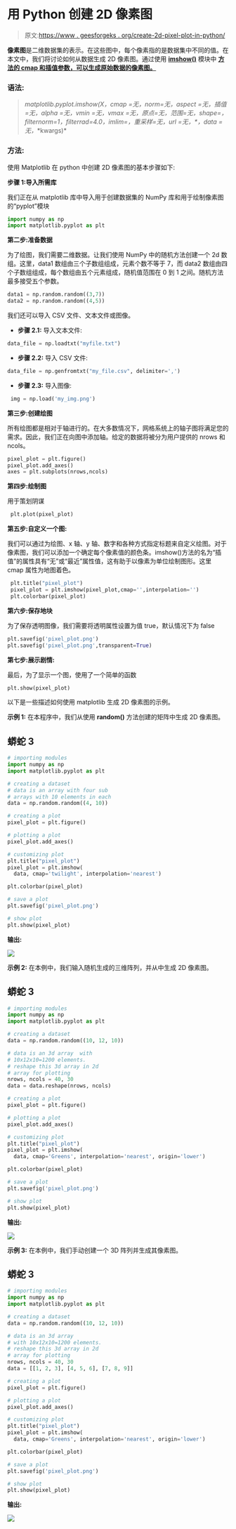# 用 Python 创建 2D 像素图

> 原文:[https://www . geesforgeks . org/create-2d-pixel-plot-in-python/](https://www.geeksforgeeks.org/create-2d-pixel-plot-in-python/)

**像素图**是二维数据集的表示。在这些图中，每个像素指的是数据集中不同的值。在本文中，我们将讨论如何从数据生成 2D 像素图。通过使用 [**imshow()**](https://www.geeksforgeeks.org/matplotlib-pyplot-imshow-in-python/) 模块中 [**方法的 cmap 和插值参数，可以生成原始数据的像素图。**](https://www.geeksforgeeks.org/pyplot-in-matplotlib/)

### 语法:

> *matplotlib.pyplot.imshow(X，cmap =无，norm=无，aspect =无，插值=无，alpha =无，vmin =无，vmax =无，原点=无，范围=无，shape=，filternorm=1，filterrad=4.0，imlim=，重采样=无，url =无，\*，data =无，*\*kwargs)*

### 方法:

使用 Matplotlib 在 python 中创建 2D 像素图的基本步骤如下:

**步骤 1:导入所需库**

我们正在从 matplotlib 库中导入用于创建数据集的 NumPy 库和用于绘制像素图的“pyplot”模块

```py
import numpy as np
import matplotlib.pyplot as plt
```

**第二步:准备数据**

为了绘图，我们需要二维数据。让我们使用 NumPy 中的随机方法创建一个 2d 数组。这里，data1 数组由三个子数组组成，元素个数不等于 7，而 data2 数组由四个子数组组成，每个数组由五个元素组成，随机值范围在 0 到 1 之间。随机方法最多接受五个参数。

```py
data1 = np.random.random((3,7))    
data2 = np.random.random((4,5))  
```

我们还可以导入 CSV 文件、文本文件或图像。

*   **步骤 2.1:** 导入文本文件:

```py
data_file = np.loadtxt("myfile.txt")
```

*   **步骤 2.2:** 导入 CSV 文件:

```py
data_file = np.genfromtxt("my_file.csv", delimiter=',')
```

*   **步骤 2.3:** 导入图像:

```py
 img = np.load('my_img.png')
```

**第三步:创建绘图**

所有绘图都是相对于轴进行的。在大多数情况下，网格系统上的轴子图将满足您的需求。因此，我们正在向图中添加轴。给定的数据将被分为用户提供的 nrows 和 ncols。

```py
pixel_plot = plt.figure()
pixel_plot.add_axes()
axes = plt.subplots(nrows,ncols)
```

**第四步:绘制图**

用于策划阴谋

```py
 plt.plot(pixel_plot)
```

**第五步:自定义一个图:**

我们可以通过为绘图、x 轴、y 轴、数字和各种方式指定标题来自定义绘图。对于像素图，我们可以添加一个确定每个像素值的颜色条。imshow()方法的名为“插值”的属性具有“无”或“最近”属性值，这有助于以像素为单位绘制图形。这里 cmap 属性为地图着色。

```py
 plt.title("pixel_plot")
 pixel_plot = plt.imshow(pixel_plot,cmap='',interpolation='')
 plt.colorbar(pixel_plot)
```

**第六步:保存地块**

为了保存透明图像，我们需要将透明属性设置为值 true，默认情况下为 false

```py
plt.savefig('pixel_plot.png')
plt.savefig('pixel_plot.png',transparent=True)
```

**第七步:展示剧情:**

最后，为了显示一个图，使用了一个简单的函数

```py
plt.show(pixel_plot)
```

以下是一些描述如何使用 matplotlib 生成 2D 像素图的示例。

**示例 1:** 在本程序中，我们从使用 **random()** 方法创建的矩阵中生成 2D 像素图。

## 蟒蛇 3

```py
# importing modules
import numpy as np
import matplotlib.pyplot as plt

# creating a dataset
# data is an array with four sub 
# arrays with 10 elements in each
data = np.random.random((4, 10))

# creating a plot
pixel_plot = plt.figure()

# plotting a plot
pixel_plot.add_axes()

# customizing plot
plt.title("pixel_plot")
pixel_plot = plt.imshow(
  data, cmap='twilight', interpolation='nearest')

plt.colorbar(pixel_plot)

# save a plot
plt.savefig('pixel_plot.png')

# show plot
plt.show(pixel_plot)
```

**输出:**

![](img/85021100888395438d814100cffea3e1.png)

**示例 2:** 在本例中，我们输入随机生成的三维阵列，并从中生成 2D 像素图。

## 蟒蛇 3

```py
# importing modules
import numpy as np
import matplotlib.pyplot as plt

# creating a dataset
data = np.random.random((10, 12, 10))

# data is an 3d array  with 
# 10x12x10=1200 elements.
# reshape this 3d array in 2d
# array for plotting
nrows, ncols = 40, 30
data = data.reshape(nrows, ncols)

# creating a plot
pixel_plot = plt.figure()

# plotting a plot
pixel_plot.add_axes()

# customizing plot
plt.title("pixel_plot")
pixel_plot = plt.imshow(
  data, cmap='Greens', interpolation='nearest', origin='lower')

plt.colorbar(pixel_plot)

# save a plot
plt.savefig('pixel_plot.png')

# show plot
plt.show(pixel_plot)
```

**输出:**

![](img/c68102c12d4efec1207ac7ccc0486fd9.png)

**示例 3:** 在本例中，我们手动创建一个 3D 阵列并生成其像素图。

## 蟒蛇 3

```py
# importing modules
import numpy as np
import matplotlib.pyplot as plt

# creating a dataset
data = np.random.random((10, 12, 10))

# data is an 3d array 
# with 10x12x10=1200 elements.
# reshape this 3d array in 2d
# array for plotting
nrows, ncols = 40, 30
data = [[1, 2, 3], [4, 5, 6], [7, 8, 9]]

# creating a plot
pixel_plot = plt.figure()

# plotting a plot
pixel_plot.add_axes()

# customizing plot
plt.title("pixel_plot")
pixel_plot = plt.imshow(
  data, cmap='Greens', interpolation='nearest', origin='lower')

plt.colorbar(pixel_plot)

# save a plot
plt.savefig('pixel_plot.png')

# show plot
plt.show(pixel_plot)
```

**输出:**

![](img/a11af8af7acab509bb7e22f317c2e168.png)